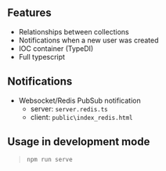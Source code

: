 ## Features
- Relationships between collections
- Notifications when a new user was created
- IOC container (TypeDI)
- Full typescript

## Notifications
- Websocket/Redis PubSub notification
    - server: `server.redis.ts`
    - client: `public\index_redis.html`


## Usage in development mode

> `npm run serve`

